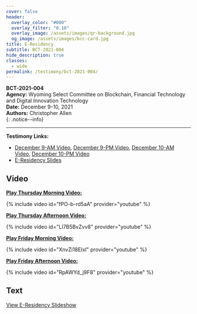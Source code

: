 ```yaml
---
cover: false
header:
  overlay_color: "#000"
  overlay_filter: "0.10"
  overlay_image: /assets/images/qr-background.jpg
  og_image: /assets/images/bcc-card.jpg
title: E-Residency
subtitle: BCT-2021-004
hide_description: true
classes:
  - wide
permalink: /testimony/bct-2021-004/
---
```


**BCT-2021-004**<br>
**Agency:** Wyoming Select Committee on Blockchain, Financial Technology and Digital Innovation Technology<br>
**Date:** December 9-10, 2021<br>
**Authors:** Christopher Allen<br>
{: .notice--info}

---

**Testimony Links:**
* [December 9-AM Video](https://www.youtube.com/watch?v=fPO-b-rd5aA), [December 9-PM Video](https://www.youtube.com/watch?v=LI7B5BvZvv8), [December 10-AM Video](https://www.youtube.com/watch?v=XnvZi18EIxI), [December 10-PM Video](https://www.youtube.com/watch?v=RpAWYd_j9F8)
* [E-Residency Slides](https://wyoleg.gov/InterimCommittee/2021/S19-2021120920-02WYEResidencySlide.pdf)

## Video

[**Play Thursday Morning Video:**](https://www.youtube.com/watch?v=fPO-b-rd5aA)

{% include video id="fPO-b-rd5aA" provider="youtube" %}

[**Play Thursday Afternoon Video:**](https://www.youtube.com/watch?v=LI7B5BvZvv8)

{% include video id="LI7B5BvZvv8" provider="youtube" %}

[**Play Friday Morning Video:**](https://www.youtube.com/watch?v=XnvZi18EIxI)

{% include video id="XnvZi18EIxI" provider="youtube" %}

[**Play Friday Afternoon Video:**](https://www.youtube.com/watch?v=RpAWYd_j9F8)

{% include video id="RpAWYd_j9F8" provider="youtube" %}

## Text

<a href="https://wyoleg.gov/InterimCommittee/2021/S19-2021120920-02WYEResidencySlide.pdf">View E-Residency Slideshow</a>
